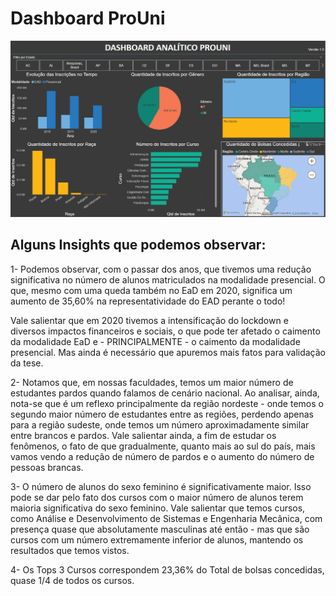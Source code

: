 # Dashboard ProUni

<img src="https://github.com/lucasbdesouza/Dashboard/blob/main/Dashboard.jpeg">

## Alguns Insights que podemos observar:

1- Podemos observar, com o passar dos anos, que tivemos uma redução significativa no número de alunos matriculados na modalidade presencial. O que, mesmo com uma queda também no EaD em 2020, significa um aumento de 35,60% na representatividade do EAD perante o todo!



Vale salientar que em 2020 tivemos a intensificação do lockdown e diversos impactos financeiros e sociais, o que pode ter afetado o caimento da modalidade EaD e - PRINCIPALMENTE - o caimento da modalidade presencial. Mas ainda é necessário que apuremos mais fatos para validação da tese.





2- Notamos que, em nossas faculdades, temos um maior número de estudantes pardos quando falamos de cenário nacional. Ao analisar, ainda, nota-se que é um reflexo principalmente da região nordeste - onde temos o segundo maior número de estudantes entre as regiões, perdendo apenas para a região sudeste, onde temos um número aproximadamente similar entre brancos e pardos. Vale salientar ainda, a fim de estudar os fenômenos, o fato de que gradualmente, quanto mais ao sul do país, mais vamos vendo a redução de número de pardos e o aumento do número de pessoas brancas.





3- O número de alunos do sexo feminino é significativamente maior. Isso pode se dar pelo fato dos cursos com o maior número de alunos terem maioria significativa do sexo feminino. Vale salientar que temos cursos, como Análise e Desenvolvimento de Sistemas e Engenharia Mecânica, com presença quase que absolutamente masculinas até então - mas que são cursos com um número extremamente inferior de alunos, mantendo os resultados que temos vistos. 





4- Os Tops 3 Cursos correspondem 23,36% do Total de bolsas concedidas, quase 1/4 de todos os cursos.
